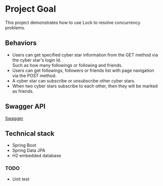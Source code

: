 # Project Goal
This project demonstrates how to use Lock to resolve concurrency problems.

## Behaviors
 - Users can get specified cyber star information from the GET method via the cyber star's login Id.  
Such as how many followings or following and friends.
 - Users can get followings, followers or friends list with page navigation via the POST method.
  - A cyber star can subscribe or unsubscribe other cyber stars.
  - When two cyber stars subscribe to each other, then they will be marked as friends.

## Swagger API
[Swagger](http://localhost:8080/swagger-ui/index.html#/)

## Technical stack
- Spring Boot
- Spring Data JPA
- H2 embedded database


### TODO
 - Unit test